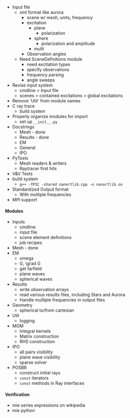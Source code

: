 

* Input file
	* xml format like aurora
		* scene w/ mesh, units, frequency
		* excitation
			* plane
				* polarization
			* sphere
				* polarization and amplitude
			* multi
		* Observation angles
	* Need SceneDefinitions module
		* need excitation types
		* specify observations
		* frequency parsing
		* angle sweeps
* Revise input system
	* cmdline > Input file
	* scenes > contained excitations > global excitations
* Remove 'Util' from module names
* C ray trace
	* build system
* Properly organize modules for import
	* set up `__init__.py`
* Docstrings
	* Mesh - done
	* Results - done
	* EM
	* General
	* IPO
* PyTests
	* Mesh readers & writers
	* Raytracer first hits
* V&V Tests
* build system
	* `g++ -fPIC -shared nanortlib.cpp -o nanortlib.so`
* Standardized Output format
	* With multiple frequencies
* MPI support


#### Modules
* Inputs
	* cmdline
	* input file
	* scene element definitions
	* job recipes
* Mesh - done
* EM
	* omega
	* G, \grad G
	* get farfield
	* plane waves
	* spherical waves
* Results
	* write observation arrays
	* read various results files, including Stars and Aurora
	* Handle multiple frequencies in output files
* Geometry
	* spherical to/from cartesian
* Util
	* logging
* MOM
	* Integral kernels
	* Matrix construction
	* RHS construction
* IPO
	* all pairs visibility
	* plane wave visibility
	* sparse solver
* POSBR
	* construct initial rays
	* `const` iterators
	* `const` methods in Ray interfaces


#### Verification
* mie series expressions on wikipedia
* mie python

